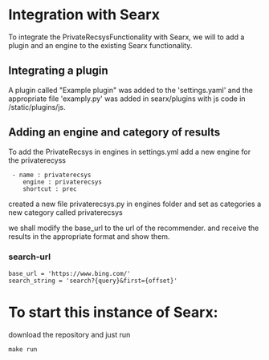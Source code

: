 # Integration with Searx
To integrate the PrivateRecsysFunctionality with Searx, we will to add a plugin and an engine to the existing Searx functionality.

## Integrating a plugin

A plugin called "Example plugin" was added to the 'settings.yaml' and the appropriate file 'examply.py' was added in searx/plugins with js code in /static/plugins/js. 


## Adding an engine and category of results
To add the PrivateRecsys in engines in settings.yml add a new engine for the privaterecyss

```
 - name : privaterecsys
    engine : privaterecsys
    shortcut : prec
```

created a new file privaterecsys.py in engines folder and set as 
categories a new category called privaterecsys

we shall modify the base_url to the url of the recommender. and receive 
the results in the appropriate format and show them.

### search-url
```
base_url = 'https://www.bing.com/'
search_string = 'search?{query}&first={offset}'
```


# To start this instance of Searx:
download the repository and just run
``` 
make run
```

